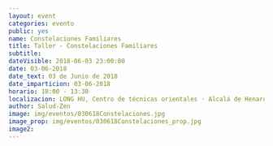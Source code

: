 ```yaml
---
layout: event
categories: evento
public: yes
name: Constelaciones Familiares
title: Taller - Constelaciones Familiares
subtitle:
dateVisible: 2018-06-03 23:00:00
date: 03-06-2018
date_text: 03 de Junio de 2018
date_imparticion: 03-06-2018
horario: 10:00 - 13:30
localizacion: LONG HU, Centro de técnicas orientales · Alcalá de Henares
author: Salud-Zen
image: img/eventos/030618Constelaciones.jpg
image_prop: img/eventos/030618Constelaciones_prop.jpg
image2:
---
```

